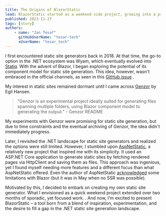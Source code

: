 ```yaml
---
title: The Origins of BlazorStatic
lead: BlazorStatic started as a weekend side project, growing into a practical tool for .NET developers seeking an efficient static site generator with Blazor's flexibility.
published: 2023-11-27
tags: [story]
authors:
    - name: "Jan Tesař"
      gitHubUserName: "tesar-tech"
      xUserName: "tesar_tech"
---
```


I first encountered static site generators back in 2018. At that time, the go-to option in the .NET ecosystem was Wyam, which eventually evolved into [Statiq](https://statiq.dev/). With the advent of Blazor, I began exploring the potential of its component model for static site generation. This idea, however, wasn't embraced in the official channels, as seen in this [GitHub issue](https://github.com/dotnet/aspnetcore/issues/28849) .

My interest in static sites remained dormant until I came across [Genzor](https://github.com/egil/genzor) by Egil Hansen. 

> "Genzor is an experimental project ideally suited for generating files spanning multiple folders, using Blazor component model to generating the output." - Genzor README

My experiments with Genzor were promising for static site generation, but due to time constraints and the eventual archiving of Genzor, the idea didn't immediately progress.

Later, I revisited the .NET landscape for static site generators and realized the options were still limited. However, I stumbled upon [AspNetStatic](https://github.com/ZarehD/AspNetStatic), a relatively new project that inspired me with its simplicity. It used an ASP.NET Core application to generate static sites by fetching rendered pages via HttpClient and saving them as files. This approach was ingenious, yet I found myself needing more features and a different focus than what AspNetStatic offered. Even the author of AspNetStatic [acknowledged](https://github.com/ZarehD/AspNetStatic/issues/3) some limitations with Blazor (but it was in May when no SSR was possible).

Motivated by this, I decided to embark on creating my own static site generator. What I envisioned as a quick weekend project extended over two months of sporadic, yet focused work.
. And now, I'm excited to present BlazorStatic – a tool born from a blend of inspiration, experimentation, and the desire to fill a gap in the .NET static site generation landscape.




